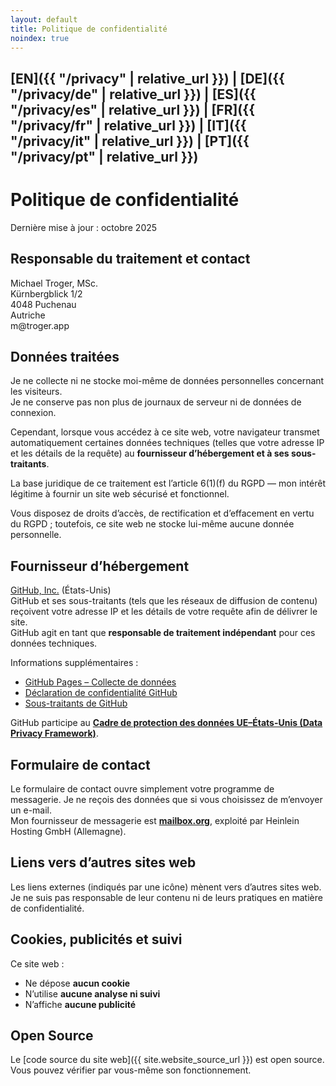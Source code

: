 ```yaml
---
layout: default
title: Politique de confidentialité
noindex: true
---
```

## [EN]({{ "/privacy" | relative_url }}) | [DE]({{ "/privacy/de" | relative_url }}) | [ES]({{ "/privacy/es" | relative_url }}) | [FR]({{ "/privacy/fr" | relative_url }}) | [IT]({{ "/privacy/it" | relative_url }}) | [PT]({{ "/privacy/pt" | relative_url }})

# Politique de confidentialité
Dernière mise à jour : octobre 2025

## Responsable du traitement et contact
Michael Troger, MSc.  
Kürnbergblick 1/2  
4048 Puchenau  
Autriche  
&#109;&#64;&#116;&#114;&#111;&#103;&#101;&#114;&#46;&#97;&#112;&#112;  

## Données traitées
Je ne collecte ni ne stocke moi-même de données personnelles concernant les visiteurs.  
Je ne conserve pas non plus de journaux de serveur ni de données de connexion.

Cependant, lorsque vous accédez à ce site web, votre navigateur transmet automatiquement certaines données techniques (telles que votre adresse IP et les détails de la requête) au **fournisseur d’hébergement et à ses sous-traitants**.  

La base juridique de ce traitement est l’article 6(1)(f) du RGPD — mon intérêt légitime à fournir un site web sécurisé et fonctionnel.

Vous disposez de droits d’accès, de rectification et d’effacement en vertu du RGPD ; toutefois, ce site web ne stocke lui-même aucune donnée personnelle.

## Fournisseur d’hébergement
[GitHub, Inc.](https://github.com) (États-Unis)  
GitHub et ses sous-traitants (tels que les réseaux de diffusion de contenu) reçoivent votre adresse IP et les détails de votre requête afin de délivrer le site.  
GitHub agit en tant que **responsable de traitement indépendant** pour ces données techniques.  

Informations supplémentaires :  
- [GitHub Pages – Collecte de données](https://docs.github.com/en/pages/getting-started-with-github-pages/about-github-pages#data-collection)  
- [Déclaration de confidentialité GitHub](https://docs.github.com/en/site-policy/privacy-policies/github-general-privacy-statement)  
- [Sous-traitants de GitHub](https://docs.github.com/en/site-policy/privacy-policies/github-subprocessors)  

GitHub participe au **[Cadre de protection des données UE–États-Unis (Data Privacy Framework)](https://www.dataprivacyframework.gov)**.

## Formulaire de contact
Le formulaire de contact ouvre simplement votre programme de messagerie. Je ne reçois des données que si vous choisissez de m’envoyer un e-mail.  
Mon fournisseur de messagerie est **[mailbox.org](https://mailbox.org)**, exploité par Heinlein Hosting GmbH (Allemagne).

## Liens vers d’autres sites web
Les liens externes (indiqués par une icône) mènent vers d’autres sites web. Je ne suis pas responsable de leur contenu ni de leurs pratiques en matière de confidentialité.

## Cookies, publicités et suivi
Ce site web :  
- Ne dépose **aucun cookie**  
- N’utilise **aucune analyse ni suivi**  
- N’affiche **aucune publicité**

## Open Source
Le [code source du site web]({{ site.website_source_url }}) est open source. Vous pouvez vérifier par vous-même son fonctionnement.
